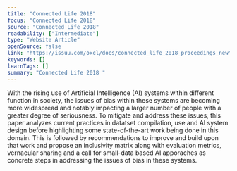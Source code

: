 ```yaml
---
title: "Connected Life 2018"
focus: "Connected Life 2018"
source: "Connected Life 2018"
readability: ["Intermediate"]
type: "Website Article"
openSource: false
link: "https://issuu.com/oxcl/docs/connected_life_2018_proceedings_new"
keywords: []
learnTags: []
summary: "Connected Life 2018 "
---
```

With the rising use of Artificial Intelligence (AI) systems within different function in society, the issues of bias within these systems are becoming more widespread and notably impacting a larger number of people with a greater degree of seriousness. To mitigate and address these issues, this paper analyzes current practices in datatset compilation, use and AI system design before highlighting some state-of-the-art work being done in this domain. This is followed by recommendations to improve and build upon that work and propose an inclusivity matrix along with evaluation metrics, vernacular sharing and a call for small-data based AI apporaches as concrete steps in addressing the issues of bias in these systems.

